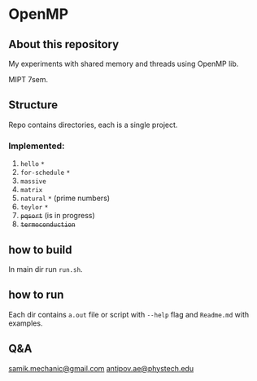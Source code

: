 # OpenMP
## About this repository
My experiments with shared memory and threads using OpenMP lib.

MIPT 7sem.

## Structure
Repo contains directories, each is a single project.

### Implemented:
1. `hello` `*`
2. `for-schedule` `*`
3. `massive`
4. `matrix`
5. `natural` `*` (prime numbers)
6. `teylor` `*`
7. ~~`pqsort`~~ (is in progress)
8. ~~`termoconduction`~~

## how to build
In main dir run `run.sh`.

## how to run
Each dir contains `a.out` file or script with `--help` flag and `Readme.md` with examples.

## Q&A
samik.mechanic@gmail.com
antipov.ae@phystech.edu 
